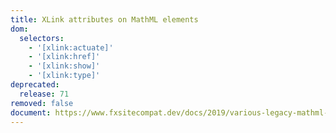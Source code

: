 ```yaml
---
title: XLink attributes on MathML elements
dom:
  selectors:
    - '[xlink:actuate]'
    - '[xlink:href]'
    - '[xlink:show]'
    - '[xlink:type]'
deprecated:
  release: 71
removed: false
document: https://www.fxsitecompat.dev/docs/2019/various-legacy-mathml-features-have-been-deprecated/
---
```

